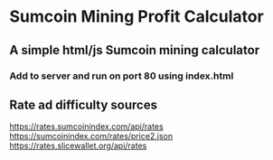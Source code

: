 # Sumcoin Mining Profit Calculator

## A simple html/js Sumcoin mining calculator 

### Add to server and run on port 80 using index.html




## Rate ad difficulty sources
https://rates.sumcoinindex.com/api/rates
https://sumcoinindex.com/rates/price2.json
https://rates.slicewallet.org/api/rates
